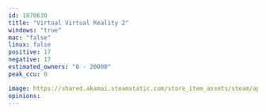 ```yaml
---
id: 1870630
title: "Virtual Virtual Reality 2"
windows: "true"
mac: "false"
linux: false
positive: 17
negative: 17
estimated_owners: "0 - 20000"
peak_ccu: 0

image: https://shared.akamai.steamstatic.com/store_item_assets/steam/apps/1870630/header.jpg?t=1725908655
opinions:
---
```

